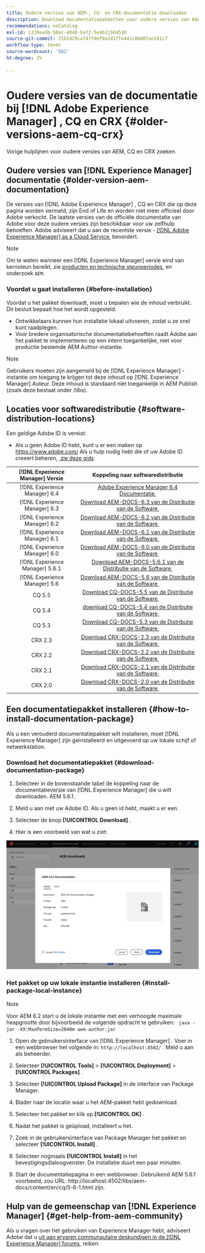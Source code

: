 ```yaml
---
title: Oudere versies van AEM-, CQ- en CRX-documentatie downloaden
description: Download documentatiepakketten voor oudere versies van Adobe Experience Manager, CQ en CRX.
recommendations: noCatalog
exl-id: c210eadb-58ec-4d40-ba72-5e4b11564510
source-git-commit: 21b1429ca747fdef9a2d1ffe441c86d07ae281c7
workflow-type: tm+mt
source-wordcount: '562'
ht-degree: 2%

---
```


# Oudere versies van de documentatie bij [!DNL Adobe Experience Manager] , CQ en CRX {#older-versions-aem-cq-crx}

Vorige hulplijnen voor oudere versies van AEM, CQ en CRX zoeken.

## Oudere versies van [!DNL Experience Manager] documentatie {#older-version-aem-documentation}

De versies van [!DNL Adobe Experience Manager] , CQ en CRX die op deze pagina worden vermeld, zijn End of Life en worden niet meer officieel door Adobe verkocht. De laatste versies van de officiële documentatie van Adobe voor deze oudere versies zijn beschikbaar voor uw zelfhulp behoeften. Adobe adviseert dat u aan de recentste versie - [[!DNL Adobe Experience Manager]  as a Cloud Service &#x200B;](https://experienceleague.adobe.com/nl/docs/experience-manager-cloud-service) bevordert.

>[!NOTE]
>
>Om te weten wanneer een [!DNL Experience Manager] versie eind van kernsteun bereikt, zie [&#x200B; producten en technische steunperiodes &#x200B;](https://helpx.adobe.com/nl/support/programs/eol-matrix.html) en onderzoek `AEM`.

### Voordat u gaat installeren {#before-installation}

Voordat u het pakket downloadt, moet u bepalen wie de inhoud verbruikt. Dit besluit bepaalt hoe het wordt opgesteld:

* Ontwikkelaars kunnen hun installatie lokaal uitvoeren, zodat u ze snel kunt raadplegen.
* Voor bredere organisatorische documentatiebehoeften raadt Adobe aan het pakket te implementeren op een intern toegankelijke, niet voor productie bestemde AEM Author-instantie.

>[!NOTE]
>
>Gebruikers moeten zijn aangemeld bij de [!DNL Experience Manager] -instantie om toegang te krijgen tot deze inhoud op [!DNL Experience Manager] Auteur. Deze inhoud is standaard niet toegankelijk in AEM Publish (zoals deze bestaat onder /libs).

## Locaties voor softwaredistributie {#software-distribution-locations}

Een geldige Adobe ID is vereist:

* Als u geen Adobe ID hebt, kunt u er een maken op https://www.adobe.com/
Als u hulp nodig hebt die of uw Adobe ID creeert beheren, [&#x200B; zie deze gids &#x200B;](https://helpx.adobe.com/nl/manage-account.html)

| [!DNL Experience Manager] Versie | Koppeling naar softwaredistributie |
|:-----------:|:--------------------------------------------------:|
| [!DNL Experience Manager] 6.4 | [&#x200B; Adobe Experience Manager 6.4 Documentatie &#x200B;](https://experienceleague.adobe.com/nl/docs/experience-manager-64) |
| [!DNL Experience Manager] 6.3 | [&#x200B; Download AEM-DOCS-6.3 van de Distributie van de Software &#x200B;](https://experience.adobe.com/#/downloads/content/software-distribution/en/aem.html?package=/content/software-distribution/en/details.html/content/dam/aem/public/adobe/packages/aem-docs/aem-docs-6-3.zip) |
| [!DNL Experience Manager] 6.2 | [&#x200B; Download AEM-DOCS-6.2 van de Distributie van de Software &#x200B;](https://experience.adobe.com/#/downloads/content/software-distribution/en/aem.html?package=/content/software-distribution/en/details.html/content/dam/aem/public/adobe/packages/aem-docs/aem-docs-6-2.zip) |
| [!DNL Experience Manager] 6.1 | [&#x200B; Download AEM-DOCS-6.1 van de Distributie van de Software &#x200B;](https://experience.adobe.com/#/downloads/content/software-distribution/en/aem.html?package=/content/software-distribution/en/details.html/content/dam/aem/public/adobe/packages/aem-docs/aem-docs-6-1.zip) |
| [!DNL Experience Manager] 6.0 | [&#x200B; Download AEM-DOCS-6.0 van de Distributie van de Software &#x200B;](https://experience.adobe.com/#/downloads/content/software-distribution/en/aem.html?package=/content/software-distribution/en/details.html/content/dam/aem/public/adobe/packages/aem-docs/aem-docs-6-0.zip) |
| [!DNL Experience Manager] 5.6.1 | [&#x200B; Download AEM-DOCS-5.6.1 van de Distributie van de Software &#x200B;](https://experience.adobe.com/#/downloads/content/software-distribution/en/aem.html?package=/content/software-distribution/en/details.html/content/dam/aem/public/adobe/packages/aem-docs/aem-docs-5-6-1.zip) |
| [!DNL Experience Manager] 5.6 | [&#x200B; Download AEM-DOCS-5.6 van de Distributie van de Software &#x200B;](https://experience.adobe.com/#/downloads/content/software-distribution/en/aem.html?package=/content/software-distribution/en/details.html/content/dam/aem/public/adobe/packages/aem-docs/aem-docs-5-6.zip) |
| CQ 5.5 | [&#x200B; Download CQ-DOCS-5.5 van de Distributie van de Software &#x200B;](https://experience.adobe.com/#/downloads/content/software-distribution/en/aem.html?package=%2Fcontent%2Fsoftware-distribution%2Fen%2Fdetails.html%2Fcontent%2Fdam%2Faem%2Fpublic%2Fadobe%2Fpackages%2Faem-docs%2Faem-docs-5-5.zip) |
| CQ 5.4 | [&#x200B; download CQ-DOCS-5.4 van de Distributie van de Software &#x200B;](https://experience.adobe.com/#/downloads/content/software-distribution/en/aem.html?package=/content/software-distribution/en/details.html/content/dam/aem/public/adobe/packages/aem-docs/aem-docs-5-4.zip) |
| CQ 5.3 | [&#x200B; Download CQ-DOCS-5.3 van de Distributie van de Software &#x200B;](https://experience.adobe.com/#/downloads/content/software-distribution/en/aem.html?package=/content/software-distribution/en/details.html/content/dam/aem/public/adobe/packages/aem-docs/aem-docs-5-3.zip) |
| CRX 2.3 | [&#x200B; Download CRX-DOCS-2.3 van de Distributie van de Software &#x200B;](https://experience.adobe.com/#/downloads/content/software-distribution/en/aem.html?package=/content/software-distribution/en/details.html/content/dam/aem/public/adobe/packages/aem-docs/crx-docs-2-3.zip) |
| CRX 2.2 | [&#x200B; Download CRX-DOCS-2.2 van de Distributie van de Software &#x200B;](https://experience.adobe.com/#/downloads/content/software-distribution/en/aem.html?package=/content/software-distribution/en/details.html/content/dam/aem/public/adobe/packages/aem-docs/crx-docs-2-2.zip) |
| CRX 2.1 | [&#x200B; Download CRX-DOCS-2.1 van de Distributie van de Software &#x200B;](https://experience.adobe.com/#/downloads/content/software-distribution/en/aem.html?package=/content/software-distribution/en/details.html/content/dam/aem/public/adobe/packages/aem-docs/crx-docs-2-1.zip) |
| CRX 2.0 | [&#x200B; Download CRX-DOCS-2.0 van de Distributie van de Software &#x200B;](https://experience.adobe.com/#/downloads/content/software-distribution/en/aem.html?package=/content/software-distribution/en/details.html/content/dam/aem/public/adobe/packages/aem-docs/crx-docs-2-0.zip) |

## Een documentatiepakket installeren {#how-to-install-documentation-package}

Als u een verouderd documentatiepakket wilt installeren, moet [!DNL Experience Manager] zijn geïnstalleerd en uitgevoerd op uw lokale schijf of netwerkstation.

### Download het documentatiepakket {#download-documentation-package}

1. Selecteer in de bovenstaande tabel de koppeling naar de documentatieversie van [!DNL Experience Manager] die u wilt downloaden. AEM 5.6.1.

1. Meld u aan met uw Adobe ID. Als u geen id hebt, maakt u er een.

1. Selecteer de knop **[!UICONTROL Download]** .

1. Hier is een voorbeeld van wat u ziet:

![&#x200B; Distributie van de Software van het Voorbeeld &#x200B;](assets/screen_shot_2020-07-10at161922.jpg)

### Het pakket op uw lokale instantie installeren {#install-package-local-instance}

>[!NOTE]
>
>Voor AEM 6.2 start u de lokale instantie met een verhoogde maximale heapgrootte door bijvoorbeeld de volgende opdracht te gebruiken: ` java -jar -XX:MaxPermSize=2048m aem-author.jar`

1. Open de gebruikersinterface van [!DNL Experience Manager] . Voer in een webbrowser het volgende in: `http://localhost:4502/` . Meld u aan als beheerder.

1. Selecteer **[!UICONTROL Tools]** > **[!UICONTROL Deployment]** > **[!UICONTROL Packages]** .

1. Selecteer **[!UICONTROL Upload Package]** in de interface van Package Manager.

1. Blader naar de locatie waar u het AEM-pakket hebt gedownload.

1. Selecteer het pakket en klik op **[!UICONTROL OK]** .

1. Nadat het pakket is geüpload, installeert u het.

1. Zoek in de gebruikersinterface van Package Manager het pakket en selecteer **[!UICONTROL Install]** .

1. Selecteer nogmaals **[!UICONTROL Install]** in het bevestigingsdialoogvenster. De installatie duurt een paar minuten.

1. Start de documentatiepagina in een webbrowser. Gebruikend AEM 5.6.1 voorbeeld, zou URL: http://localhost:4502/libs/aem-docs/content/en/cq/5-6-1.html zijn.

## Hulp van de gemeenschap van [!DNL Experience Manager] {#get-help-from-aem-community}

Als u vragen over het gebruiken van Experience Manager hebt, adviseert Adobe dat u [&#x200B; uit aan ervaren communautaire deskundigen in de  [!DNL Experience Manager]  forums &#x200B;](https://experienceleaguecommunities.adobe.com/t5/adobe-experience-manager/ct-p/adobe-experience-manager-community) reiken.
